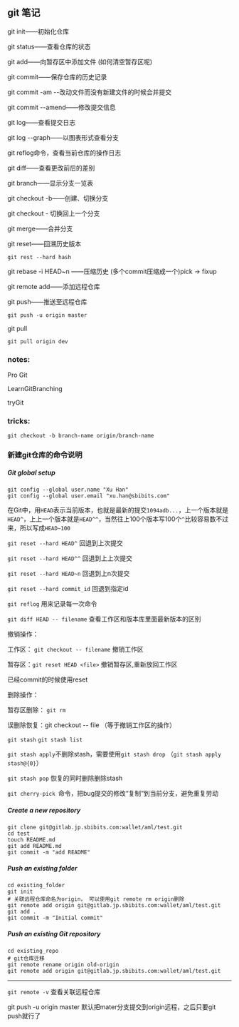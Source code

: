## git 笔记 



git init——初始化仓库

git status——查看仓库的状态

git add——向暂存区中添加文件 (如何清空暂存区呢)

git commit——保存仓库的历史记录

git commit -am --改动文件而没有新建文件的时候合并提交

git commit --amend——修改提交信息

git log——查看提交日志

git log --graph——以图表形式查看分支

git reflog命令，查看当前仓库的操作日志

git diff——查看更改前后的差别

git branch——显示分支一览表

git checkout -b——创建、切换分支

git checkout - 切换回上一个分支

git merge——合并分支

git reset——回溯历史版本

```
git rest --hard hash
```

git rebase -i HEAD~n ——压缩历史  (多个commit压缩成一个)pick -> fixup

git remote add——添加远程仓库

git push——推送至远程仓库

```
git push -u origin master
```

git pull

```
git pull origin dev
```

### notes:

Pro Git

LearnGitBranching

tryGit



### tricks:

```
git checkout -b branch-name origin/branch-name
```


### 新建git仓库的命令说明

##### Git global setup

```shell
git config --global user.name "Xu Han"
git config --global user.email "xu.han@sbibits.com"
```


在Git中，用`HEAD`表示当前版本，也就是最新的提交`1094adb...`，上一个版本就是`HEAD^`，上上一个版本就是`HEAD^^`，当然往上100个版本写100个`^`比较容易数不过来，所以写成`HEAD~100`

`git reset --hard HEAD^`  	回退到上次提交

`git reset --hard HEAD^^` 	回退到上上次提交

`git reset --hard HEAD~n` 	回退到上n次提交

`git reset --hard commit_id`	回退到指定id

`git reflog` 用来记录每一次命令

`git diff HEAD -- filename` 查看工作区和版本库里面最新版本的区别



撤销操作：

工作区： `git checkout -- filename`  撤销工作区

暂存区：`git reset HEAD <file>`  撤销暂存区,重新放回工作区

已经commit的时候使用reset



删除操作：

暂存区删除： `git rm `

误删除恢复：git checkout -- file （等于撤销工作区的操作）



`git stash`  `git stash list`

`git stash apply`不删除stash，需要使用`git stash drop` （`git stash apply stash@{0}`）

`git stash pop`	恢复的同时删除删除stash

`git cherry-pick `命令，把bug提交的修改“复制”到当前分支，避免重复劳动






##### Create a new repository

```shell
git clone git@gitlab.jp.sbibits.com:wallet/aml/test.git
cd test
touch README.md
git add README.md
git commit -m "add README"
```



##### Push an existing folder

```shell
cd existing_folder
git init
# 关联远程仓库命名为origin， 可以使用git remote rm origin删除
git remote add origin git@gitlab.jp.sbibits.com:wallet/aml/test.git
git add .
git commit -m "Initial commit"
```

##### Push an existing Git repository

```shell
cd existing_repo
# git仓库迁移
git remote rename origin old-origin
git remote add origin git@gitlab.jp.sbibits.com:wallet/aml/test.git
```



------

`git remote -v`  查看关联远程仓库

git push -u origin master  默认把mater分支提交到origin远程，之后只要git push就行了
